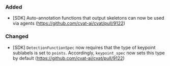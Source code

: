 ### Added

- \[SDK\] Auto-annotation functions that output skeletons can now be used
  via agents
  (<https://github.com/cvat-ai/cvat/pull/9122>)

### Changed

- \[SDK\] `DetectionFunctionSpec` now requires that the type of keypoint
  sublabels is set to `points`. Accordingly, `keypoint_spec` now sets
  this type by default
  (<https://github.com/cvat-ai/cvat/pull/9122>)
